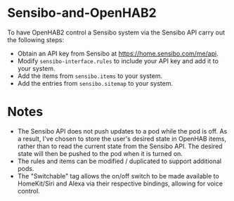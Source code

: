 # Sensibo-and-OpenHAB2

To have OpenHAB2 control a Sensibo system via the Sensibo API carry out the following steps:

- Obtain an API key from Sensibo at https://home.sensibo.com/me/api.
- Modify `sensibo-interface.rules` to include your API key and add it to your system.
- Add the items from `sensibo.items` to your system.
- Add the entries from `sensibo.sitemap` to your system.

# Notes

- The Sensibo API does not push updates to a pod while the pod is off. As a result, I've chosen to store the user's desired state in OpenHAB items, rather than to read the current state from the Sensibo API. The desired state will then be pushed to the pod when it is turned on.
- The rules and items can be modified / duplicated to support additional pods.
- The "Switchable" tag allows the on/off switch to be made available to HomeKit/Siri and Alexa via their respective bindings, allowing for voice control.
